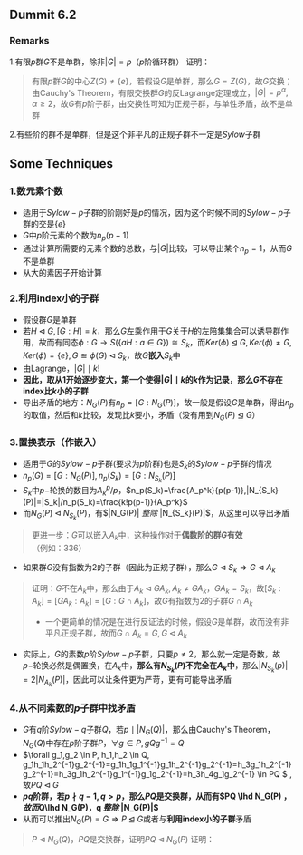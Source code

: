 ## Dummit 6.2

### Remarks

1.有限$p$群$G$不是单群，除非$|G|=p$（$p$阶循环群）
证明：

> 有限$p$群$G$的中心$Z(G)\neq \{e\}$，若假设$G$是单群，那么$G=Z(G)$，故$G$交换；由Cauchy's Theorem，有限交换群$G$的反Lagrange定理成立，$|G|=p^\alpha, \alpha \geq 2$，故$G$有$p$阶子群，由交换性可知为正规子群，与单性矛盾，故不是单群

2.有些阶的群不是单群，但是这个非平凡的正规子群不一定是$Sylow$子群

## Some Techniques

### 1.数元素个数

+ 适用于$Sylow-p$子群的阶刚好是$p$的情况，因为这个时候不同的$Sylow-p$子群的交是$\{e\}$
+ $G$中$p$阶元素的个数为$n_p(p-1)$
+ 通过计算所需要的元素个数的总数，与$|G|$比较，可以导出某个$n_p=1$，从而$G$不是单群
+ 从大的素因子开始计算

### 2.利用index小的子群

+ 假设群$G$是单群
+ 若$H \lhd G, [G:H]=k$，那么$G$左乘作用于$G$关于$H$的左陪集集合可以诱导群作用，故而有同态$\phi : G \to S(\{aH: a\in G\})\cong S_k$，而$Ker(\phi) \unlhd G, Ker(\phi) \neq G , Ker(\phi)=\{e\}, G \cong \phi(G) \lhd S_k$，故$G$**嵌入**$S_k$中
+ 由Lagrange，$|G| \mid k!$
+ **因此，取从$1$开始逐步变大，第一个使得$|G| \mid k$的$k$作为记录，那么$G$不存在index比$k$小的子群**
+ 导出矛盾的地方：$N_G(P)$有$n_p=[G:N_G(P)]$，故一般是假设$G$是单群，得出$n_p$的取值，然后和$k$比较，发现比$k$要小，矛盾（没有用到$N_G(P) \unlhd G$）

### 3.置换表示（作嵌入）

+ 适用于$G$的$Sylow-p$子群(要求为$p$阶群)也是$S_k$的$Sylow-p$子群的情况
+ $n_p(G)=[G:N_G(P)], n_p(S_k)=[G:N_{S_k}(P)]$
+ $S_k$中$p-$轮换的数目为$A_k^p/p$，$n_p(S_k)=\frac{A_p^k}{p(p-1)},|N_{S_k}(P)|=|S_k|/n_p(S_k)=\frac{k!p(p-1)}{A_p^k}$
+ 而$N_G(P) \lhd N_{S_k}(P)$，有$|N_G(P)| $整除$ |N_{S_k}(P)|$，从这里可以导出矛盾

> 更进一步：$G$可以嵌入$A_k$中，这种操作对于**偶数阶的群$G$有效**（例如：336）

+ 如果群$G$没有指数为$2$的子群（因此为正规子群），那么$G \lhd S_k \Rightarrow G \lhd A_k$

> 证明：$G$不在$A_k$中，那么由于$A_k \lhd GA_k, A_k \neq GA_k$，$GA_k=S_k$，故$[S_k:A_k]=[GA_k:A_k]=[G:G\cap A_k]$，故$G$有指数为2的子群$G\cap A_k$
>
> + 一个更简单的情况是在进行反证法的时候，假设$G$是单群，故而没有非平凡正规子群，故而$G\cap A_k=G, G \lhd A_k$

+ 实际上，$G$的素数$p$阶$Sylow-p$子群，只要$p \neq 2$，那么就一定是奇数，故$p-$轮换必然是偶置换，在$A_k$中，**那么有$N_{S_k}(P)$不完全在$A_k$中**，那么$|N_{S_k}(p)|=2|N_{A_k}(P)|$，因此可以让条件更为严苛，更有可能导出矛盾

### 4.从不同素数的$p$子群中找矛盾
+ $G$有$q$阶$Sylow-q$子群$Q$，若$p \mid |N_G(Q)|$，那么由Cauchy's Theorem，$N_G(Q)$中存在$p$阶子群$P$，$\forall g \in P, gQg^{-1}=Q$
+ $\forall g_1,g_2 \in P, h_1,h_2 \in Q, g_1h_1h_2^{-1}g_2^{-1}=g_1h_1g_1^{-1}g_1h_2^{-1}g_2^{-1}=h_3g_1h_2^{-1}g_2^{-1}=h_3g_1h_2^{-1}g_1^{-1}g_1g_2^{-1}=h_3h_4g_1g_2^{-1} \in PQ $ ,故$PQ \lhd G$
+ **$pq$阶群，若$p \nmid q-1, q>p$，那么$PQ$是交换群，从而有$PQ \lhd N_G(P) $，故而$Q\lhd N_G(P)$，$q $整除$ |N_G(P)|$**
+ 从而可以推出$N_G(P)=G \Rightarrow P \unlhd G$或者与**利用index小的子群**矛盾
> $P \lhd N_G(Q)$，$PQ$是交换群，证明$PQ \lhd N_G(P)$
证明：